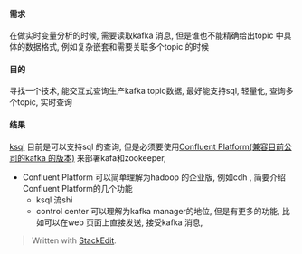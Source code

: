 #### 需求
在做实时变量分析的时候, 需要读取kafka 消息, 但是谁也不能精确给出topic 中具体的数据格式, 例如复杂嵌套和需要关联多个topic 的时候

#### 目的
寻找一个技术, 能交互式查询生产kafka topic数据, 最好能支持sql, 轻量化, 查询多个topic, 实时查询

#### 结果
[ksql](https://docs.confluent.io/current/ksql/docs/tutorials/basics-local.html) 目前是可以支持sql 的查询, 但是必须要使用[Confluent Platform(兼容目前公司的kafka 的版本)](https://docs.confluent.io/3.2.4/platform.html) 来部署kafa和zookeeper, 

* Confluent Platform
可以简单理解为hadoop 的企业版, 例如cdh , 简要介绍Confluent Platform的几个功能
  * ksql
 流shi
  * control center 
 可以理解为kafka manager的地位, 但是有更多的功能, 比如可以在web 页面上直接发送, 接受kafka 消息, 


> Written with [StackEdit](https://stackedit.io/).
<!--stackedit_data:
eyJoaXN0b3J5IjpbLTU3MDg3OTM3NSwtNTYwNzE0ODIyXX0=
-->